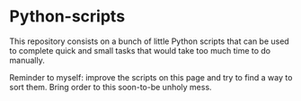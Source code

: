 # Python-scripts
This repository consists on a bunch of little Python scripts that can be used to complete quick and small tasks that would take too much time to do manually.

Reminder to myself: improve the scripts on this page and try to find a way to sort them. Bring order to this soon-to-be unholy mess.